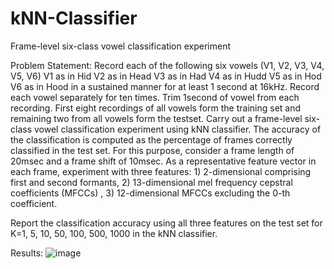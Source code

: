 # kNN-Classifier
Frame-level six-class vowel classification experiment

Problem Statement:
Record each of the following six vowels (V1, V2, V3, V4, V5, V6)
V1 as in Hid
V2 as in Head
V3 as in Had
V4 as in Hudd
V5 as in Hod
V6 as in Hood
in a sustained manner for at least 1 second at 16kHz. Record each vowel separately for ten times. Trim 1second of vowel from each recording. First eight recordings of all vowels form the training set and remaining two from all vowels form the testset. Carry out a frame-level six-class vowel classification experiment using kNN classifier. The accuracy of the classification is computed as the percentage of frames correctly classified in the test set. For this purpose, consider a frame length of 20msec and a frame shift of 10msec. As a representative feature vector in each frame, experiment with three features: 1) 2-dimensional comprising first and second formants, 2) 13-dimensional mel frequency cepstral coefficients (MFCCs) , 3) 12-dimensional MFCCs excluding the 0-th coefficient.

Report the classification accuracy using all three features on the test set for K=1, 5, 10, 50, 100, 500, 1000 in the kNN classifier.

Results:
![image](https://user-images.githubusercontent.com/79351706/135350071-87cf56b1-74e5-4fbc-a7ce-d0c81737d4ad.png)

